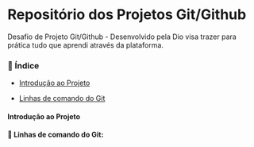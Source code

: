 # Repositório dos Projetos Git/Github
Desafio de Projeto Git/Github - Desenvolvido pela Dio visa trazer para prática tudo que aprendi através da plataforma.

### :bookmark_tabs: Índice

- [Introdução ao Projeto](#introdução-ao-projeto)

- [Linhas de comando do Git](#-Linhas-de-comando-do-Git)



#### Introdução ao Projeto



#### :page_with_curl: Linhas de comando do Git:



